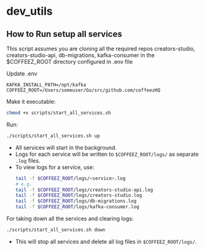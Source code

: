 # dev_utils

## How to Run setup all services
This script assumes you are cloning all the required repos creators-studio, creators-studio-api, db-migrations, kafka-consumer in the $COFFEEZ_ROOT directory configured in .env file

Update .env
```
KAFKA_INSTALL_PATH=/opt/kafka
COFFEEZ_ROOT=/Users/someuser/Go/src/github.com/coffeezHQ
```

Make it executable:

```bash
chmod +x scripts/start_all_services.sh
```

Run:
```bash
./scripts/start_all_services.sh up
```

- All services will start in the background.
- Logs for each service will be written to `$COFFEEZ_ROOT/logs/` as separate `.log` files.
- To view logs for a service, use:
  ```bash
  tail -f $COFFEEZ_ROOT/logs/<service>.log
  # e.g.
  tail -f $COFFEEZ_ROOT/logs/creators-studio-api.log
  tail -f $COFFEEZ_ROOT/logs/creators-studio.log
  tail -f $COFFEEZ_ROOT/logs/db-migrations.log
  tail -f $COFFEEZ_ROOT/logs/kafka-consumer.log
  ```

For taking down all the services and clearing logs:
```bash
./scripts/start_all_services.sh down
```
- This will stop all services and delete all log files in `$COFFEEZ_ROOT/logs/`.